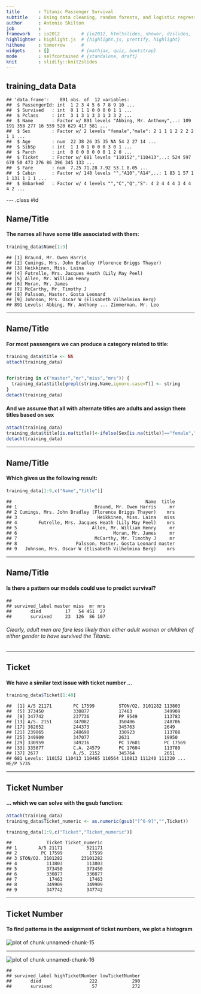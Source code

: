```yaml
---
title       : Titanic Passenger Survival
subtitle    : Using data cleaning, random forests, and logistic regression to predict passenger survival on the RMS Titanic
author      : Antonio Skilton
job         : 
framework   : io2012        # {io2012, html5slides, shower, dzslides, ...}
highlighter : highlight.js  # {highlight.js, prettify, highlight}
hitheme     : tomorrow      # 
widgets     : []            # {mathjax, quiz, bootstrap}
mode        : selfcontained # {standalone, draft}
knit        : slidify::knit2slides
---
```


## training_data Data


```
## 'data.frame':	891 obs. of  12 variables:
##  $ PassengerId: int  1 2 3 4 5 6 7 8 9 10 ...
##  $ Survived   : int  0 1 1 1 0 0 0 0 1 1 ...
##  $ Pclass     : int  3 1 3 1 3 3 1 3 3 2 ...
##  $ Name       : Factor w/ 891 levels "Abbing, Mr. Anthony",..: 109 191 358 277 16 559 520 629 417 581 ...
##  $ Sex        : Factor w/ 2 levels "female","male": 2 1 1 1 2 2 2 2 1 1 ...
##  $ Age        : num  22 38 26 35 35 NA 54 2 27 14 ...
##  $ SibSp      : int  1 1 0 1 0 0 0 3 0 1 ...
##  $ Parch      : int  0 0 0 0 0 0 0 1 2 0 ...
##  $ Ticket     : Factor w/ 681 levels "110152","110413",..: 524 597 670 50 473 276 86 396 345 133 ...
##  $ Fare       : num  7.25 71.28 7.92 53.1 8.05 ...
##  $ Cabin      : Factor w/ 148 levels "","A10","A14",..: 1 83 1 57 1 1 131 1 1 1 ...
##  $ Embarked   : Factor w/ 4 levels "","C","Q","S": 4 2 4 4 4 3 4 4 4 2 ...
```


--- .class #id 

## Name/Title
#### The names all have some title associated with them:


```r
training_data$Name[1:9]
```

```
## [1] Braund, Mr. Owen Harris                            
## [2] Cumings, Mrs. John Bradley (Florence Briggs Thayer)
## [3] Heikkinen, Miss. Laina                             
## [4] Futrelle, Mrs. Jacques Heath (Lily May Peel)       
## [5] Allen, Mr. William Henry                           
## [6] Moran, Mr. James                                   
## [7] McCarthy, Mr. Timothy J                            
## [8] Palsson, Master. Gosta Leonard                     
## [9] Johnson, Mrs. Oscar W (Elisabeth Vilhelmina Berg)  
## 891 Levels: Abbing, Mr. Anthony ... Zimmerman, Mr. Leo
```


---

## Name/Title
#### For most passengers we can produce a category related to title:

```r
training_data$title <- NA
attach(training_data)


for(string in c("master","mr","miss","mrs")) {
  training_data$title[grepl(string,Name,ignore.case=T)] <- string 
}
detach(training_data)
```
#### And we assume that all with alternate titles are adults and assign them titles based on sex

```r
attach(training_data)
training_data$title[is.na(title)]<-ifelse(Sex[is.na(title)]=="female","mrs","mr")
detach(training_data)
```


--- 

## Name/Title
#### Which gives us the following result:


```r
training_data[1:9,c("Name","title")]
```

```
##                                                  Name  title
## 1                             Braund, Mr. Owen Harris     mr
## 2 Cumings, Mrs. John Bradley (Florence Briggs Thayer)    mrs
## 3                              Heikkinen, Miss. Laina   miss
## 4        Futrelle, Mrs. Jacques Heath (Lily May Peel)    mrs
## 5                            Allen, Mr. William Henry     mr
## 6                                    Moran, Mr. James     mr
## 7                             McCarthy, Mr. Timothy J     mr
## 8                      Palsson, Master. Gosta Leonard master
## 9   Johnson, Mrs. Oscar W (Elisabeth Vilhelmina Berg)    mrs
```

---

## Name/Title
#### Is there a pattern our models could use to predict survival?


```
##               
## survived_label master miss  mr mrs
##       died         17   54 451  27
##       survived     23  126  86 107
```
<!-- ColumnChart generated in R 3.3.1 by googleVis 0.6.1 package -->
<!-- Mon Sep 12 10:00:26 2016 -->


<!-- jsHeader -->
<script type="text/javascript">
 
// jsData 
function gvisDataColumnChartIDa936696a57bf () {
var data = new google.visualization.DataTable();
var datajson =
[
 [
"master",
0.575,
true
],
[
"miss",
0.7,
false
],
[
"mr",
0.1601489758,
true
],
[
"mrs",
0.7985074627,
false
] 
];
data.addColumn('string','title');
data.addColumn('number','prcnt');
data.addColumn({type: 'boolean', role: 'certainty'});
data.addRows(datajson);
return(data);
}
 
// jsDrawChart
function drawChartColumnChartIDa936696a57bf() {
var data = gvisDataColumnChartIDa936696a57bf();
var options = {};
options["allowHtml"] = true;
options["legend"] = "none";
options["title"] = "In-Group Survival Rate by Title";

    var chart = new google.visualization.ColumnChart(
    document.getElementById('ColumnChartIDa936696a57bf')
    );
    chart.draw(data,options);
    

}
  
 
// jsDisplayChart
(function() {
var pkgs = window.__gvisPackages = window.__gvisPackages || [];
var callbacks = window.__gvisCallbacks = window.__gvisCallbacks || [];
var chartid = "corechart";
  
// Manually see if chartid is in pkgs (not all browsers support Array.indexOf)
var i, newPackage = true;
for (i = 0; newPackage && i < pkgs.length; i++) {
if (pkgs[i] === chartid)
newPackage = false;
}
if (newPackage)
  pkgs.push(chartid);
  
// Add the drawChart function to the global list of callbacks
callbacks.push(drawChartColumnChartIDa936696a57bf);
})();
function displayChartColumnChartIDa936696a57bf() {
  var pkgs = window.__gvisPackages = window.__gvisPackages || [];
  var callbacks = window.__gvisCallbacks = window.__gvisCallbacks || [];
  window.clearTimeout(window.__gvisLoad);
  // The timeout is set to 100 because otherwise the container div we are
  // targeting might not be part of the document yet
  window.__gvisLoad = setTimeout(function() {
  var pkgCount = pkgs.length;
  google.load("visualization", "1", { packages:pkgs, callback: function() {
  if (pkgCount != pkgs.length) {
  // Race condition where another setTimeout call snuck in after us; if
  // that call added a package, we must not shift its callback
  return;
}
while (callbacks.length > 0)
callbacks.shift()();
} });
}, 100);
}
 
// jsFooter
</script>
 
<!-- jsChart -->  
<script type="text/javascript" src="https://www.google.com/jsapi?callback=displayChartColumnChartIDa936696a57bf"></script>
 
<!-- divChart -->
  
<div id="ColumnChartIDa936696a57bf" 
  style="width: 500; height: automatic;">
</div>

###### Clearly, adult men are fare less likely than either adult women or children of either gender to have survived the Titanic.

---

## Ticket
#### We have a similar text issue with ticket number ...


```r
training_data$Ticket[1:40]
```

```
##  [1] A/5 21171        PC 17599         STON/O2. 3101282 113803          
##  [5] 373450           330877           17463            349909          
##  [9] 347742           237736           PP 9549          113783          
## [13] A/5. 2151        347082           350406           248706          
## [17] 382652           244373           345763           2649            
## [21] 239865           248698           330923           113788          
## [25] 349909           347077           2631             19950           
## [29] 330959           349216           PC 17601         PC 17569        
## [33] 335677           C.A. 24579       PC 17604         113789          
## [37] 2677             A./5. 2152       345764           2651            
## 681 Levels: 110152 110413 110465 110564 110813 111240 111320 ... WE/P 5735
```

---

## Ticket Number
#### ... which we can solve with the gsub function:

```r
attach(training_data)
training_data$Ticket_numeric <- as.numeric(gsub("[^0-9]","",Ticket))
```


```r
training_data[1:9,c("Ticket","Ticket_numeric")]
```

```
##             Ticket Ticket_numeric
## 1        A/5 21171         521171
## 2         PC 17599          17599
## 3 STON/O2. 3101282       23101282
## 4           113803         113803
## 5           373450         373450
## 6           330877         330877
## 7            17463          17463
## 8           349909         349909
## 9           347742         347742
```


---
## Ticket Number
#### To find patterns in the assignment of ticket numbers, we plot a histogram
![plot of chunk unnamed-chunk-15](assets/fig/unnamed-chunk-15-1.png)

---


<img src="assets/fig/unnamed-chunk-16-1.png" title="plot of chunk unnamed-chunk-16" alt="plot of chunk unnamed-chunk-16" style="display: block; margin: auto;" />

```
##               
## survived_label highTicketNumber lowTicketNumber
##       died                  222             290
##       survived               57             272
```

